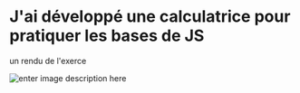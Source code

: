 # J'ai développé une calculatrice pour pratiquer les bases de JS

un rendu de l'exerce

![enter image description here](https://cdn.discordapp.com/attachments/978578935765930044/981498614905966642/unknown.png)

